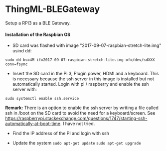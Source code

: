 # ThingML-BLEGateway

Setup a RPI3 as a BLE Gateway.


#### Installation of the Raspbian OS
 * SD card was flashed with image "2017-09-07-raspbian-stretch-lite.img" usind dd: 

`sudo dd bs=4M if=2017-09-07-raspbian-stretch-lite.img of=/dev/sdXXX conv=fsync`

* Insert the SD card in the Pi 3, Plugin power, HDMI and a keyboard. This is necessary because the ssh server in this image is installed but not automatically started. Login with pi / raspberry and enable the ssh server with:

`sudo systemctl enable ssh.service`

**Remark:** There is an option to enable the ssh server by writing a file called ssh in /boot on the SD card to avoid the need for a keyboard/screen. See https://raspberrypi.stackexchange.com/questions/1747/starting-ssh-automatically-at-boot-time. I have not tried.

* Find the IP address of the PI and login with ssh

* Update the system
`sudo apt-get update`
 `sudo apt-get upgrade`

